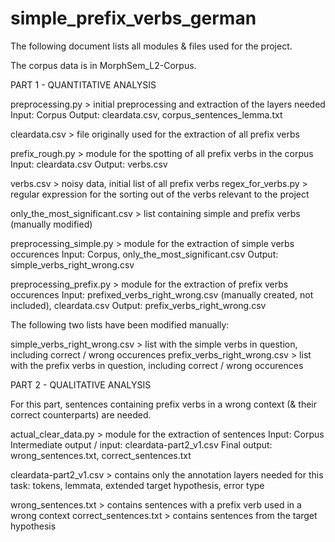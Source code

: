 # simple_prefix_verbs_german

The following document lists all modules & files used for the project.

The corpus data is in MorphSem_L2-Corpus.

PART 1 - QUANTITATIVE ANALYSIS

preprocessing.py > initial preprocessing and extraction of the layers needed
	Input: Corpus
	Output: cleardata.csv, corpus_sentences_lemma.txt

cleardata.csv > file originally used for the extraction of all prefix verbs

prefix_rough.py > module for the spotting of all prefix verbs in the corpus
	Input: cleardata.csv
	Output: verbs.csv

verbs.csv > noisy data, initial list of all prefix verbs
regex_for_verbs.py > regular expression for the sorting out of the verbs relevant to the project

only_the_most_significant.csv > list containing simple and prefix verbs (manually modified)

preprocessing_simple.py > module for the extraction of simple verbs occurences
	Input: Corpus, only_the_most_significant.csv
	Output: simple_verbs_right_wrong.csv

preprocessing_prefix.py > module for the extraction of prefix verbs occurences
	Input: prefixed_verbs_right_wrong.csv (manually created, not included), cleardata.csv
	Output: prefix_verbs_right_wrong.csv

The following two lists have been modified manually:

simple_verbs_right_wrong.csv > list with the simple verbs in question, including correct / wrong occurences
prefix_verbs_right_wrong.csv > list with the prefix verbs in question, including correct / wrong occurences

PART 2 - QUALITATIVE ANALYSIS

For this part, sentences containing prefix verbs in a wrong context (& their correct counterparts) are needed.

actual_clear_data.py > module for the extraction of sentences
	Input: Corpus
	Intermediate output / input: cleardata-part2_v1.csv
	Final output: wrong_sentences.txt, correct_sentences.txt

cleardata-part2_v1.csv > contains only the annotation layers needed for this task: tokens, lemmata, extended target hypothesis, error type 

wrong_sentences.txt > contains sentences with a prefix verb used in a wrong context
correct_sentences.txt > contains sentences from the target hypothesis